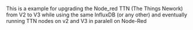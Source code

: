This is a example for upgrading the Node_red TTN (The Things Nework) from V2 to V3 while using the same InfluxDB (or any other) and eventually running TTN nodes on v2 and V3 in paralell on Node-Red
